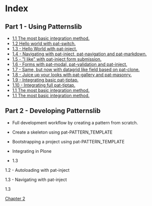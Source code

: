 # Index

## Part 1 - Using Patternslib

- <a href="./1.01/index.md" class="pat-inject" data-pat-inject="target: #content">
    1.1 The most basic integration method.
  </a>

- <a href="./1.02/index.md" class="pat-inject" data-pat-inject="target: #content">
    1.2 Hello world with pat-switch.
  </a>

- <a href="./1.03/index.md" class="pat-inject" data-pat-inject="target: #content">
    1.3 - Hello World with pat-inject.
  </a>

- <a href="./1.04/index.md" class="pat-inject" data-pat-inject="target: #content">
    1.4 - Navigating with pat-inject, pat-navigation and pat-markdown.
  </a>

- <a href="./1.05/index.md" class="pat-inject" data-pat-inject="target: #content">
    1.5 - "I like" with pat-inject form submission.
  </a>

- <a href="./1.06/index.md" class="pat-inject" data-pat-inject="target: #content">
    1.6 - Forms with pat-modal, pat-validation and pat-inject.
  </a>

- <a href="./1.07/index.md" class="pat-inject" data-pat-inject="target: #content">
    1.7 - Same, but now with datagrid like field based on pat-clone.
  </a>

- <a href="./1.08/index.md" class="pat-inject" data-pat-inject="target: #content">
    1.8 - Juice up your looks with pat-gallery and pat-masonry.
  </a>

- <a href="./1.09/index.md" class="pat-inject" data-pat-inject="target: #content">
    1.9 - Integrating basic pat-tiptap.
  </a>

- <a href="./1.10/index.md" class="pat-inject" data-pat-inject="target: #content">
    1.10 - Integrating full pat-tiptap.
  </a>

- <a href="./1.md" class="pat-inject" data-pat-inject="target: #content">
    1.1 The most basic integration method.
  </a>

- <a href="./1.md" class="pat-inject" data-pat-inject="target: #content">
    1.1 The most basic integration method.
  </a>











## Part 2 - Developing Patternslib

- Full development workflow by creating a pattern from scratch.

- Create a skeleton using pat-PATTERN_TEMPLATE

- Bootstrapping a project using pat-PATTERN_TEMPLATE

- Integrating in Plone

- 1.3


<a href="./1.md" class="pat-inject" data-pat-inject="target: #content">
</a>

1.2 - Autoloading with pat-inject

1.3 - Navigating with pat-inject

1.3

<a href="./2.md"
  class="pat-inject"
  data-pat-inject="target: #content">Chapter 2</a>
